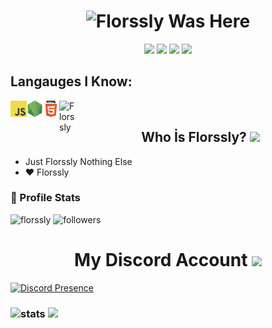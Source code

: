 <h1 align="center"> </🌼Florssly>  
<img src="https://readme-typing-svg.herokuapp.com/?font=Fira+Code&duration=2500&pause=500&color=14FF00&width=530&lines=🌼+Destek+%26+İletişim+İçin%3A+Florssly%20Ψ%231935" alt="Florssly Was Here" />
</h1>
<p align="center">
 <a href="https://discord.com/users/1020002653389987851" target"blank_"><img src="https://img.shields.io/badge/Discord%20-7289DA.svg?&style=for-the-badge&logo=discord&logoColor=white"></a>
  <a href="https://www.github.com/florssly" target"blank_"><img src="https://img.shields.io/badge/GitHub%20-191717.svg?&style=for-the-badge&logo=github&logoColor=white"></a>
  <a href="https://open.spotify.com/user/31zdlzgbln3vil23qkfag4kpldd4?si=3201ecddf96949d9&nd=1" target"blank_"><img src="https://img.shields.io/badge/Spotify%20-1ed760.svg?&style=for-the-badge&logo=spotify&logoColor=white"></a>
 <a href="https://www.instagram.com/florsslycik" target"blank_"><img src="https://img.shields.io/badge/INSTAGRAM%20-DC3175.svg?&style=for-the-badge&logo=instagram&logoColor=white"></a>

  
 
 ## Langauges I Know:

<img align="left" alt="JavaScript" width="26px" src="https://raw.githubusercontent.com/github/explore/80688e429a7d4ef2fca1e82350fe8e3517d3494d/topics/javascript/javascript.png" />
<img align="left" alt="Node.js" width="26px" src="https://raw.githubusercontent.com/github/explore/80688e429a7d4ef2fca1e82350fe8e3517d3494d/topics/nodejs/nodejs.png" />
<img align="left" alt="HTML" width="26px" src="https://raw.githubusercontent.com/github/explore/80688e429a7d4ef2fca1e82350fe8e3517d3494d/topics/html/html.png" />
 <img align="left" alt="Florssly" width="26px" src="https://cdn.discordapp.com/emojis/705705522522750988.png?size=96" />
</br>

<h2 align="center">Who İs Florssly? <img src="https://cdn.discordapp.com/emojis/903736036725760020.gif?size=96" width="30px"> </h2>


- Just Florssly Nothing Else
- ❤️ Florssly


<h3>🌼 Profile Stats</h3>
<img src="https://komarev.com/ghpvc/?username=florssly&label=Ziyaretçi%20Sayısı&color=552b75" alt="florssly" />
<img alt="followers" title="Github'dan Takip Et" src="https://img.shields.io/github/followers/florssly?color=236ad3&labelColor=1155ba&style=for-the-badge&logo=github&label=follower"/></a>

<h1 align="center"> My Discord Account <img src="https://cdn.discordapp.com/emojis/903736036725760020.gif?size=96" width="30px"> </h1>

[![Discord Presence](https://lanyard-profile-readme.vercel.app/api/1020002653389987851?hideDiscrim=true)](https://discord.com/users/1020002653389987851)


<h3 align="left"❤️ GitHub Stats:</h3>
<p align="left">
   <img src="https://github-readme-stats.vercel.app/api?username=florssly&count_private=true&show_icons=true&theme=midnight-purple&hide_border=true" width="%150" height="150px" alt="stats" />
   <img src="https://github-readme-stats.vercel.app/api/top-langs/?username=florssly&layout=compact&show_icons=true&theme=midnight-purple&hide_border=true"width="%100" height="150px" />
